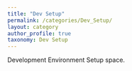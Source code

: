 ```yaml
---
title: "Dev Setup"
permalink: /categories/Dev_Setup/
layout: category
author_profile: true
taxonomy: Dev Setup
---
```


Development Environment Setup space.